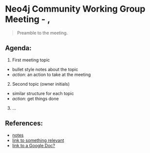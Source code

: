 # Neo4j Community Working Group Meeting - <Month>, <Year>

> Preamble to the meeting.

## Agenda:

1. First meeting topic
  - bullet style notes about the topic
  - *action*: an action to take at the meeting
2. Second topic (owner initials)
  - similar structure for each topic
  - *action*: get things done
3. ...

## References:

- [notes](0000-00-notes.md)
- [link to something relevant](https://example.com/see/this/)
- [link to a Google Doc?](https://docs.google.com/some/inscrutable/path)
